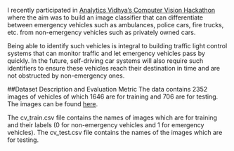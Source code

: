 I recently participated in [Analytics Vidhya’s Computer Vision Hackathon]( https://datahack.analyticsvidhya.com/contest/janatahack-computer-vision-hackathon/) where the aim was to build an image classifier that can differentiate between emergency vehicles such as ambulances, police cars, fire trucks, etc. from non-emergency vehicles such as privately owned cars.

Being able to identify such vehicles is integral to building traffic light control systems that can monitor traffic and let emergency vehicles pass by quickly. In the future, self-driving car systems will also require such identifiers to ensure these vehicles reach their destination in time and are not obstructed by non-emergency ones.

##Dataset Description and Evaluation Metric
The data contains 2352 images of vehicles of which 1646 are for training and 706 are for testing. The images can be found [here]( https://drive.google.com/drive/folders/1tbEA55PxB35S4HVUimAuzTw8yIf5gSyv?usp=sharing).

The cv_train.csv file contains the names of images which are for training and their labels (0 for non-emergency vehicles and 1 for emergency vehicles). The cv_test.csv file contains the names of the images which are for testing.
